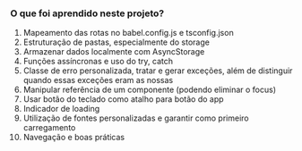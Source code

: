 ### O que foi aprendido neste projeto?
1. Mapeamento das rotas no babel.config.js e tsconfig.json
2. Estruturação de pastas, especialmente do storage
3. Armazenar dados localmente com AsyncStorage
4. Funções assíncronas e uso do try, catch
5. Classe de erro personalizada, tratar e gerar exceções, além de distinguir quando essas exceções eram as nossas
6. Manipular referência de um componente (podendo eliminar o focus)
7. Usar botão do teclado como atalho para botão do app
8. Indicador de loading
9. Utilização de fontes personalizadas e garantir como primeiro carregamento
10. Navegação e boas práticas
